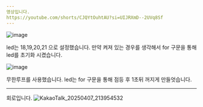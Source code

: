 ```yaml
---
영상입니다.
https://youtube.com/shorts/CJQYtOuhtAU?si=UIJRXmD--2UVq8Sf
---
```


![image](https://github.com/user-attachments/assets/57ff0ba9-c5fd-4629-98dc-8340353bb20d)

led는 18,19,20,21 으로 설정했습니다.
만약 켜져 있는 경우를 생각해서
for 구문을 통해 led를 초기화 시켰습니다.

![image](https://github.com/user-attachments/assets/9fcf2dbf-175a-4828-bc44-0a9ea3f4b9c7)

무한루프를 사용했습니다.
led는 for 구문을 통해 점등 후 1초뒤 꺼지게 만들엇습니다.

---
회로입니다.
![KakaoTalk_20250407_213954532](https://github.com/user-attachments/assets/830cf3e7-34bd-4497-ad43-c32d5a7e2464)
